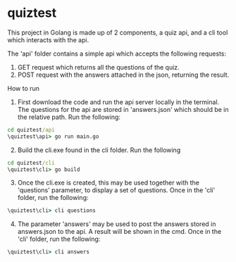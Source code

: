 # quiztest
This project in Golang is made up of 2 components, a quiz api, and a cli tool which interacts with the api.

The 'api' folder contains a simple api which accepts the following requests:
  1) GET request which returns all the questions of the quiz.
  2) POST request with the answers attached in the json, returning the result. 

How to run

1) First download the code and run the api server locally in the terminal. The questions for the api are stored in 'answers.json' which should be in the relative path. Run the following: 
```cmd 
cd quiztest/api 
\quiztest\api> go run main.go
```

2) Build the cli.exe found in the cli folder. Run the following
```cmd
cd quiztest/cli
\quiztest\cli> go build
```

3) Once the cli.exe is created, this may be used together with the 'questions' parameter, to display a set of questions. Once in the 'cli' folder, run the following:
```cmd
\quiztest\cli> cli questions
```

4) The parameter 'answers' may be used to post the answers stored in answers.json to the api. A result will be shown in the cmd.  Once in the 'cli' folder, run the following:
 ```cmd 
 \quiztest\cli> cli answers
 ```
